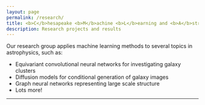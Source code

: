 ```yaml
---
layout: page
permalink: /research/
title: <b>C</b>hesapeake <b>M</b>achine <b>L</b>earning and <b>A</b>stronomy
description: Research projects and results
---
```


Our research group applies machine learning methods to several topics in astrophysics, such as:

* Equivariant convolutional neural networks for investigating galaxy clusters
* Diffusion models for conditional generation of galaxy images
* Graph neural networks representing large scale structure
* Lots more!

***
